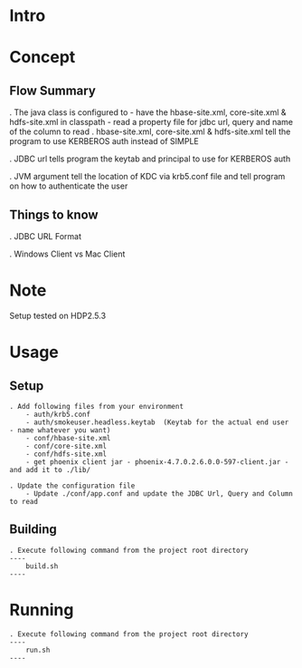 # Intro

# Concept 

## Flow Summary

. The java class is configured to 
	- have the hbase-site.xml, core-site.xml & hdfs-site.xml in classpath 
	- read a property file for jdbc url, query and name of the column to read
. hbase-site.xml, core-site.xml & hdfs-site.xml tell the program to use KERBEROS auth instead of SIMPLE

. JDBC url tells program the keytab and principal to use for KERBEROS auth

. JVM argument tell the location of KDC via krb5.conf file and tell program on how to authenticate the user 


## Things to know

. JDBC URL Format 

. Windows Client vs Mac Client

# Note

Setup tested on HDP2.5.3


# Usage 

## Setup
	. Add following files from your environment 
		- auth/krb5.conf 
		- auth/smokeuser.headless.keytab  (Keytab for the actual end user - name whatever you want) 
		- conf/hbase-site.xml
		- conf/core-site.xml
		- conf/hdfs-site.xml
		- get phoenix client jar - phoenix-4.7.0.2.6.0.0-597-client.jar - and add it to ./lib/
		
	. Update the configuration file 
		- Update ./conf/app.conf and update the JDBC Url, Query and Column to read
		
## Building 
	. Execute following command from the project root directory 
	----
		build.sh
	----

# Running
	. Execute following command from the project root directory 
	----
		run.sh
	----
		
